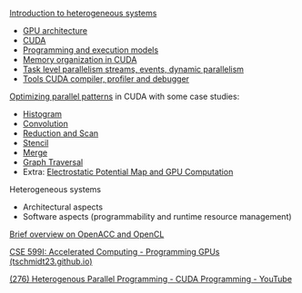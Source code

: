 
[Introduction to heterogeneous systems](src/01.Introduction%20to%20heterogeneous%20systems.md)

- [GPU architecture](src/02.GPU%20architecture.md) 
- [CUDA](src/03.CUDA.md) 
- [Programming and execution models](src/04.Programming%20and%20execution%20models.md) 
- [Memory organization in CUDA](src/05.CUDA%20memory%20model.md)
- [Task level parallelism streams, events, dynamic parallelism](src/06.Task%20level%20parallelism%20streams,%20events,%20dynamic%20parallelism.md)
- [Tools CUDA compiler, profiler and debugger](src/07.Tools%20CUDA%20compiler,%20profiler%20and%20debugger.md)

[Optimizing parallel patterns](src/08.%20CUDA%20Kernel%20optimizations.md) in CUDA with some case studies:

- [Histogram](src/Histogram.md)
- [Convolution](src/09.Convolution.md)
- [Reduction and Scan](src/11.Reduction%20and%20scan.md)
- [Stencil](src/12.Stencil.md)
- [Merge](src/11.Merge.md)
- [Graph Traversal](src/13.Graph%20Traversal.md)
- Extra: [Electrostatic Potential Map and GPU Computation](src/14.Electrostatic%20Potential%20Map%20and%20GPU%20Computation.md)

Heterogeneous systems

- Architectural aspects
- Software aspects (programmability and runtime resource 
management)

[Brief overview on OpenACC and OpenCL](src/15.Brief%20overview%20on%20OpenACC%20and%20OpenCL.md)


[CSE 599I: Accelerated Computing - Programming GPUs (tschmidt23.github.io)](https://tschmidt23.github.io/cse599i/)

[(276) Heterogenous Parallel Programming - CUDA Programming - YouTube](https://www.youtube.com/playlist?list=PLzn6LN6WhlN06hIOA_ge6SrgdeSiuf9Tb)